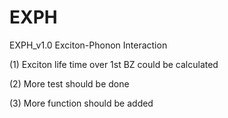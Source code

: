 # EXPH
EXPH_v1.0
Exciton-Phonon Interaction

(1) Exciton life time over 1st BZ could be calculated

(2) More test should be done

(3) More function should be added

